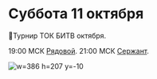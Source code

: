 # Суббота 11 октября
🏁Турнир ТОК БИТВ октября.

19:00 МСК [Рядовой](/sys/event/tok/newbie).
21:00 МСК [Сержант](/sys/event/tok/sergeant).

![w=386 h=207 y=-10](img/sys/event/tok.jpg)